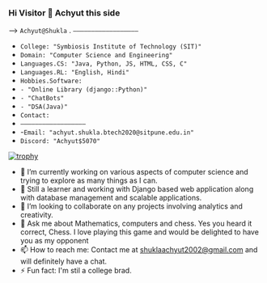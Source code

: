 ### Hi Visitor 👋 Achyut this side

<!--
**Achyut-0705/Achyut-0705** is a ✨ _special_ ✨ repository because its `README.md` (this file) appears on your GitHub profile.

Here are some ideas to get you started:
-->

--> `Achyut@Shukla`
. `——————————————————`
- `College: "Symbiosis Institute of Technology (SIT)"`
- `Domain: "Computer Science and Engineering"`
- `Languages.CS: "Java, Python, JS, HTML, CSS, C"`
- `Languages.RL: "English, Hindi"`
- `Hobbies.Software:`
- `- "Online Library (django::Python)"`
- `- "ChatBots"`
- `- "DSA(Java)"`
- `Contact: `
- `——————————————————`
- -`Email: "achyut.shukla.btech2020@sitpune.edu.in"`
- `Discord: "Achyut$5070"`


[![trophy](https://github-profile-trophy.vercel.app/?username=Achyut-0705&theme=onedark)](https://github.com/ryo-ma/github-profile-trophy)

- 🔭 I’m currently working on various aspects of computer science and trying to explore as many things as I can.
- 🌱 Still a learner and working with Django based web application along with database management and scalable applications.
- 👯 I’m looking to collaborate on any projects involving analytics and creativity.
- 💬 Ask me about Mathematics, computers and chess. Yes you heard it correct, Chess. I love playing this game and would be delighted to have you as my opponent
- 📫 How to reach me: Contact me at shuklaachyut2002@gmail.com and will definitely have a chat.
- ⚡ Fun fact: I'm stil a college brad.




